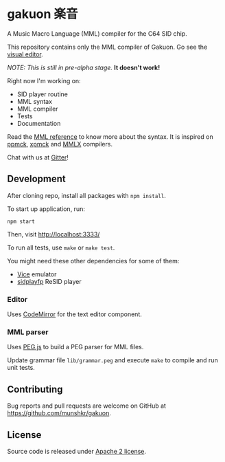 # gakuon 楽音

A Music Macro Language (MML) compiler for the C64 SID chip.

This repository contains only the MML compiler of Gakuon. Go see the [visual
editor](https://github.com/munshkr/gakuon-editor).

*NOTE: This is still in pre-alpha stage.* **It doesn't work!**

Right now I'm working on:

  - SID player routine
  - MML syntax
  - MML compiler
  - Tests
  - Documentation

Read the [MML reference](https://github.com/munshkr/gakuon/wiki/MML-Reference) to
know more about the syntax.  It is inspired on
[ppmck](http://shauninman.com/assets/downloads/ppmck_guide.html),
[xpmck](http://jiggawatt.org/muzak/xpmck/) and
[MMLX](https://github.com/ccampbell/mmlx) compilers.

Chat with us at [Gitter](https://gitter.im/munshkr/gakuon)!


## Development

After cloning repo, install all packages with `npm install`.

To start up application, run:

    npm start

Then, visit [http://localhost:3333/](http://localhost:3333/)

To run all tests, use `make` or `make test`.

You might need these other dependencies for some of them:

  * [Vice](http://vice-emu.sourceforge.net/) emulator
  * [sidplayfp](https://sourceforge.net/projects/sidplay-residfp/) ReSID player

### Editor

Uses [CodeMirror](https://codemirror.net/) for the text editor component.

### MML parser

Uses [PEG.js](http://pegjs.org/) to build a PEG parser for MML files.

Update grammar file `lib/grammar.peg` and execute `make` to compile and run
unit tests.


## Contributing

Bug reports and pull requests are welcome on GitHub at
https://github.com/munshkr/gakuon.


## License

Source code is released under [Apache 2 license](LICENSE).
